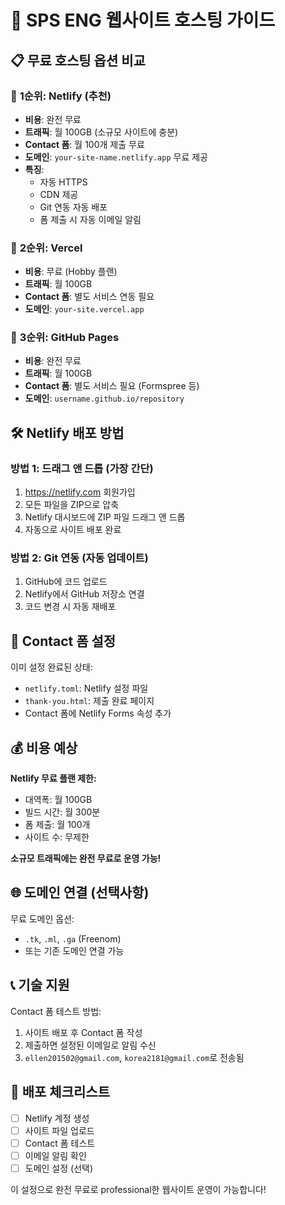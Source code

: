 # 🚀 SPS ENG 웹사이트 호스팅 가이드

## 📋 무료 호스팅 옵션 비교

### 🎯 **1순위: Netlify (추천)**
- **비용**: 완전 무료
- **트래픽**: 월 100GB (소규모 사이트에 충분)
- **Contact 폼**: 월 100개 제출 무료
- **도메인**: `your-site-name.netlify.app` 무료 제공
- **특징**: 
  - 자동 HTTPS
  - CDN 제공
  - Git 연동 자동 배포
  - 폼 제출 시 자동 이메일 알림

### 🥈 **2순위: Vercel**
- **비용**: 무료 (Hobby 플랜)
- **트래픽**: 월 100GB
- **Contact 폼**: 별도 서비스 연동 필요
- **도메인**: `your-site.vercel.app`

### 🥉 **3순위: GitHub Pages**
- **비용**: 완전 무료
- **트래픽**: 월 100GB
- **Contact 폼**: 별도 서비스 필요 (Formspree 등)
- **도메인**: `username.github.io/repository`

## 🛠️ Netlify 배포 방법

### 방법 1: 드래그 앤 드롭 (가장 간단)
1. https://netlify.com 회원가입
2. 모든 파일을 ZIP으로 압축
3. Netlify 대시보드에 ZIP 파일 드래그 앤 드롭
4. 자동으로 사이트 배포 완료

### 방법 2: Git 연동 (자동 업데이트)
1. GitHub에 코드 업로드
2. Netlify에서 GitHub 저장소 연결
3. 코드 변경 시 자동 재배포

## 📧 Contact 폼 설정

이미 설정 완료된 상태:
- `netlify.toml`: Netlify 설정 파일
- `thank-you.html`: 제출 완료 페이지
- Contact 폼에 Netlify Forms 속성 추가

## 💰 비용 예상

**Netlify 무료 플랜 제한:**
- 대역폭: 월 100GB
- 빌드 시간: 월 300분
- 폼 제출: 월 100개
- 사이트 수: 무제한

**소규모 트래픽에는 완전 무료로 운영 가능!**

## 🌐 도메인 연결 (선택사항)

무료 도메인 옵션:
- `.tk`, `.ml`, `.ga` (Freenom)
- 또는 기존 도메인 연결 가능

## 📞 기술 지원

Contact 폼 테스트 방법:
1. 사이트 배포 후 Contact 폼 작성
2. 제출하면 설정된 이메일로 알림 수신
3. `ellen201502@gmail.com`, `korea2181@gmail.com`로 전송됨

## 🚀 배포 체크리스트

- [ ] Netlify 계정 생성
- [ ] 사이트 파일 업로드
- [ ] Contact 폼 테스트
- [ ] 이메일 알림 확인
- [ ] 도메인 설정 (선택)

이 설정으로 완전 무료로 professional한 웹사이트 운영이 가능합니다!